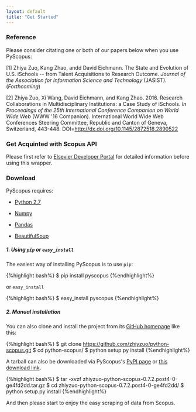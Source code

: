 ```yaml
---
layout: default
title: "Get Started"
---
```


### Reference

Please consider citating one or both of our papers below when you use PyScopus:

[1] Zhiya Zuo, Kang Zhao, andd David Eichmann. The State and Evolution of U.S. iSchools -- from Talent Acquisitions to Research Outcome. *Journal of the Association for Information Science and Technology* (JASIST). (*Forthcoming*)

[2] Zhiya Zuo, Xi Wang, David Eichmann, and Kang Zhao. 2016. Research Collaborations in Multidisciplinary Institutions: a Case Study of iSchools. *In Proceedings of the 25th International Conference Companion on World Wide Web* (WWW '16 Companion). International World Wide Web Conferences Steering Committee, Republic and Canton of Geneva, Switzerland, 443-448. DOI=http://dx.doi.org/10.1145/2872518.2890522

### Get Acquinted with Scopus API

Please first refer to [Elsevier Developer Portal](http://dev.elsevier.com/index.html) for detailed information before using this wrapper.

### Download

PyScopus requires:

+ [Python 2.7](https://www.python.org/download/releases/2.7/)

+ [Numpy](http://www.numpy.org/)

+ [Pandas](http://pandas.pydata.org/)

+ [BeautifulSoup](http://www.crummy.com/software/BeautifulSoup/)

##### 1. Using `pip` or `easy_install`

The easiest way of installing PyScopus is to use `pip`:

{%highlight bash%}
$ pip install pyscopus
{%endhighlight%}

 or `easy_install`

{%highlight bash%}
$ easy_install pyscopus
{%endhighlight%}

##### 2. Manual installation

You can also clone and install the project from its <a href="https://github.com/zhiyzuo/python-scopus" target="_blank">GitHub homepage</a> like this:

{%highlight bash%}
$ git clone https://github.com/zhiyzuo/python-scopus.git
$ cd python-scopus/
$ python setup.py install
{%endhighlight%}

A tarball can also be downloaded via PyScopus's <a href="https://pypi.python.org/pypi?name=pyscopus&version=0.7.2.post4&:action=display" target="_blank">PyPI page</a> or <a href="https://github.com/zhiyzuo/python-scopus/tarball/0.7.2.post4" target="_blank">this download link</a>.

{%highlight bash%}
$ tar -xvzf zhiyzuo-python-scopus-0.7.2.post4-0-ge4fd2dd.tar.gz
$ cd zhiyzuo-python-scopus-0.7.2.post4-0-ge4fd2dd/
$ python setup.py install
{%endhighlight%}

And then please start to enjoy the easy scraping of data from Scopus.

